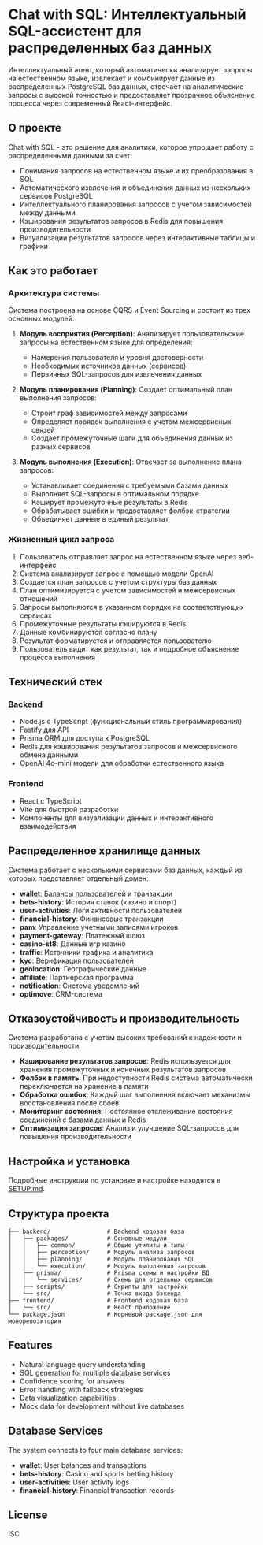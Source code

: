 # Chat with SQL: Интеллектуальный SQL-ассистент для распределенных баз данных

Интеллектуальный агент, который автоматически анализирует запросы на естественном языке, извлекает и комбинирует данные из распределенных PostgreSQL баз данных, отвечает на аналитические запросы с высокой точностью и предоставляет прозрачное объяснение процесса через современный React-интерфейс.

## О проекте

Chat with SQL - это решение для аналитики, которое упрощает работу с распределенными данными за счет:

- Понимания запросов на естественном языке и их преобразования в SQL
- Автоматического извлечения и объединения данных из нескольких сервисов PostgreSQL
- Интеллектуального планирования запросов с учетом зависимостей между данными
- Кэширования результатов запросов в Redis для повышения производительности
- Визуализации результатов запросов через интерактивные таблицы и графики

## Как это работает

### Архитектура системы

Система построена на основе CQRS и Event Sourcing и состоит из трех основных модулей:

1. **Модуль восприятия (Perception)**: Анализирует пользовательские запросы на естественном языке для определения:
   - Намерения пользователя и уровня достоверности
   - Необходимых источников данных (сервисов)
   - Первичных SQL-запросов для извлечения данных

2. **Модуль планирования (Planning)**: Создает оптимальный план выполнения запросов:
   - Строит граф зависимостей между запросами
   - Определяет порядок выполнения с учетом межсервисных связей
   - Создает промежуточные шаги для объединения данных из разных сервисов

3. **Модуль выполнения (Execution)**: Отвечает за выполнение плана запросов:
   - Устанавливает соединения с требуемыми базами данных
   - Выполняет SQL-запросы в оптимальном порядке
   - Кэширует промежуточные результаты в Redis
   - Обрабатывает ошибки и предоставляет фолбэк-стратегии
   - Объединяет данные в единый результат

### Жизненный цикл запроса

1. Пользователь отправляет запрос на естественном языке через веб-интерфейс
2. Система анализирует запрос с помощью модели OpenAI
3. Создается план запросов с учетом структуры баз данных
4. План оптимизируется с учетом зависимостей и межсервисных отношений
5. Запросы выполняются в указанном порядке на соответствующих сервисах
6. Промежуточные результаты кэшируются в Redis
7. Данные комбинируются согласно плану
8. Результат форматируется и отправляется пользователю
9. Пользователь видит как результат, так и подробное объяснение процесса выполнения

## Технический стек

### Backend
- Node.js с TypeScript (функциональный стиль программирования)
- Fastify для API
- Prisma ORM для доступа к PostgreSQL
- Redis для кэширования результатов запросов и межсервисного обмена данными
- OpenAI 4o-mini модели для обработки естественного языка

### Frontend
- React с TypeScript
- Vite для быстрой разработки
- Компоненты для визуализации данных и интерактивного взаимодействия

## Распределенное хранилище данных

Система работает с несколькими сервисами баз данных, каждый из которых представляет отдельный домен:

- **wallet**: Балансы пользователей и транзакции
- **bets-history**: История ставок (казино и спорт)
- **user-activities**: Логи активности пользователей
- **financial-history**: Финансовые транзакции
- **pam**: Управление учетными записями игроков
- **payment-gateway**: Платежный шлюз
- **casino-st8**: Данные игр казино
- **traffic**: Источники трафика и аналитика
- **kyc**: Верификация пользователей
- **geolocation**: Географические данные
- **affiliate**: Партнерская программа
- **notification**: Система уведомлений
- **optimove**: CRM-система

## Отказоустойчивость и производительность

Система разработана с учетом высоких требований к надежности и производительности:

- **Кэширование результатов запросов**: Redis используется для хранения промежуточных и конечных результатов запросов
- **Фолбэк в память**: При недоступности Redis система автоматически переключается на хранение в памяти
- **Обработка ошибок**: Каждый шаг выполнения включает механизмы восстановления после сбоев
- **Мониторинг состояния**: Постоянное отслеживание состояния соединений с базами данных и Redis
- **Оптимизация запросов**: Анализ и улучшение SQL-запросов для повышения производительности

## Настройка и установка

Подробные инструкции по установке и настройке находятся в [SETUP.md](./SETUP.md).

## Структура проекта

```
├── backend/                # Backend кодовая база
│   ├── packages/           # Основные модули
│   │   ├── common/         # Общие утилиты и типы
│   │   ├── perception/     # Модуль анализа запросов
│   │   ├── planning/       # Модуль планирования SQL
│   │   └── execution/      # Модуль выполнения запросов
│   ├── prisma/             # Prisma схемы и настройки БД
│   │   └── services/       # Схемы для отдельных сервисов
│   ├── scripts/            # Скрипты для настройки
│   └── src/                # Точка входа бэкенда
├── frontend/               # Frontend кодовая база
│   └── src/                # React приложение
└── package.json            # Корневой package.json для монорепозитория
```

## Features

- Natural language query understanding
- SQL generation for multiple database services
- Confidence scoring for answers
- Error handling with fallback strategies
- Data visualization capabilities
- Mock data for development without live databases

## Database Services

The system connects to four main database services:
- **wallet**: User balances and transactions
- **bets-history**: Casino and sports betting history
- **user-activities**: User activity logs
- **financial-history**: Financial transaction records

## License

ISC 